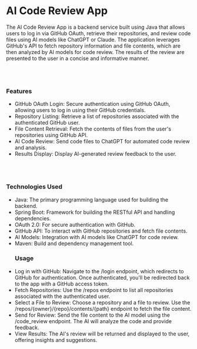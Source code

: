 <h1>AI Code Review App</h1>
<p>The AI Code Review App is a backend service built using Java that allows users to log in via GitHub OAuth, retrieve their repositories, and review code files using AI models like ChatGPT or Claude. The application leverages GitHub's API to fetch repository information and file contents, which are then analyzed by AI models for code review. The results of the review are presented to the user in a concise and informative manner.</p>
<br>
<br>
<h3>Features</h3>
<ul>
<li>GitHub OAuth Login: Secure authentication using GitHub OAuth, allowing users to log in using their GitHub credentials.</li>
<li>Repository Listing: Retrieve a list of repositories associated with the authenticated GitHub user.</li>
<li>File Content Retrieval: Fetch the contents of files from the user's repositories using GitHub API.</li>
<li>AI Code Review: Send code files to ChatGPT for automated code review and analysis.</li>
<li>Results Display: Display AI-generated review feedback to the user.</li>
</ul>
<br>
<br>
<h3>Technologies Used</h3>
<ul>
<li>Java: The primary programming language used for building the backend.</li>
<li>Spring Boot: Framework for building the RESTful API and handling dependencies.</li>
<li>OAuth 2.0: For secure authentication with GitHub.</li>
<li>GitHub API: To interact with GitHub repositories and fetch file contents.</li>
<li>AI Models: Integration with AI models like ChatGPT for code review.</li>
<li>Maven: Build and dependency management tool.</li>

<h3>Usage</h3>
<li>Log in with GitHub: Navigate to the /login endpoint, which redirects to GitHub for authentication. Once authenticated, you'll be redirected back to the app with a GitHub access token.</li>

<li>Fetch Repositories: Use the /repos endpoint to list all repositories associated with the authenticated user.</li>

<li>Select a File to Review: Choose a repository and a file to review. Use the /repos/{owner}/{repo}/contents/{path} endpoint to fetch the file content.</li>

<li>Send for Review: Send the file content to the AI model using the /code_review endpoint. The AI will analyze the code and provide feedback.</li>

<li>View Results: The AI's review will be returned and displayed to the user, offering insights and suggestions.</li>